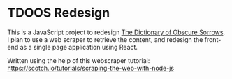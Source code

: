 # TDOOS Redesign

This is a JavaScript project to redesign [The Dictionary of Obscure Sorrows](http://www.dictionaryofobscuresorrows.com/). I plan to use a web scraper to retrieve the content, and redesign the front-end as a single page application using React.

Written using the help of this webscraper tutorial: https://scotch.io/tutorials/scraping-the-web-with-node-js

